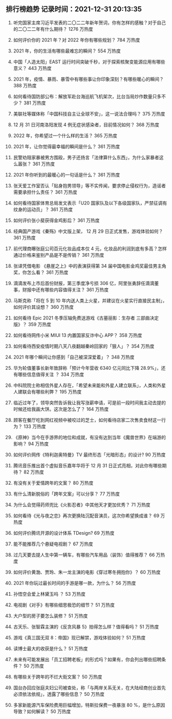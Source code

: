 
## 排行榜趋势 记录时间：2021-12-31 20:13:35
  
  1. 听完国家主席习近平发表的二〇二二年新年贺词，你有怎样的感触？对于自己的二〇二二年有什么期待？ 1276 万热度
    
  2. 如何评价你的 2021 年？对 2022 年你有哪些规划？ 784 万热度
    
  3. 2021 年，你的生活有哪些最难忘的瞬间？ 554 万热度
    
  4. 中国「人造太阳」EAST 运行时间突破千秒，对于探索核聚变能源应用有哪些意义？ 443 万热度
    
  5. 2021 年，疫情、暴雨、暴雪中有哪些事让你印象深刻？有哪些暖心的瞬间？ 388 万热度
    
  6. 如何看待国防部公布：解放军赴台海巡航飞机架次，比台当局炒作数量只多不少？ 381 万热度
    
  7. 美联社等媒体称「中国科技自主让全球不安」，这一说法合理吗？ 375 万热度
    
  8. 12 月 31 日河南洛阳发现 4 例无症状感染者，目前情况如何？ 368 万热度
    
  9. 2022 年，你希望过一个什么样的生活？ 365 万热度
    
  10. 2021 年，让你觉得最幸福的瞬间是什么？ 361 万热度
    
  11. 民警劝阻家暴被男方围殴，男子还扬言「法律算什么东西」，为什么家暴者这么嚣张？ 361 万热度
    
  12. 2021 年你听到的最暖心的一句话是什么？ 361 万热度
    
  13. 张天爱工作室否认「贴身抱男领导」等不实传闻，要求停止侵权行为，造谣者需要承担什么责任？ 361 万热度
    
  14. 如何看待国家体育总局发文表示「U20 国家队及以下各级国家队，严禁征调有纹身的运动员」？ 361 万热度
    
  15. 如何评价张小斐获得金鸡影后？ 361 万热度
    
  16. 经典国产游戏《秦殇》中文版上架， 12 月 29 日正式发售，游戏体验如何？ 361 万热度
    
  17. 前代理商曝张庭公司百元化妆品成本仅 4 元，化妆品的利润到底有多高？怎样通过价格来鉴别产品是不是传销？ 361 万热度
    
  18. 张译凭借电影 《悬崖之上》中的表演获得第 34 届中国电影金鸡奖最佳男主角奖，你怎么看？ 361 万热度
    
  19. 滴滴发布上市后首份财报，第三季度净亏损 306 亿，阿里张勇辞任滴滴董事，财报中还有哪些内容值得关注？ 361 万热度
    
  20. 马斯克称「将在 5 到 10 年内送人类上火星，并建议在火星实行直接民主制」，如何评价其设想？ 360 万热度
    
  21. 如何看待 Epic 2021 冬季压轴免费送游戏《古墓丽影：生存者 三部曲决定版》？ 359 万热度
    
  22. 如何看待网传小米 MIUI 13 内置国家反诈中心 APP？ 358 万热度
    
  23. 如何看待西安疫情时期八天八夜翻越秦岭回家的「狠人」？ 354 万热度
    
  24. 2021 年哪个瞬间让你感到「自己被深深爱着」？ 348 万热度
    
  25. 华为轮值董事长新年致辞称「预计今年营收 6340 亿元同比下降 28.9%」，还有哪些信息值得关注 ？ 334 万热度
    
  26. 中科院院士称相信外星人存在，「希望未来能和外星人建立联系」，人类和外星人建联会有哪些利弊？ 195 万热度
    
  27. 临近过年了，领导突然告诉我让我写涨薪申请，可是前一段时间我主动去提的时候还给我画大饼。这次是怎么了？ 164 万热度
    
  28. 顾客在餐厅吃到网红视频中被咬过的芝士，如何看待店家二次售卖食材这一行为？ 133 万热度
    
  29. 《原神》当今在手游界的地位和成就，有没有达到当年《魔兽世界》在端游的影响？ 94 万热度
    
  30. 如何评价网传《特利迦奥特曼》TV 最终形态「光暗形态」的设计? 90 万热度
    
  31. 腾讯音乐推出首个虚拟音乐嘉年华将于 12 月 31 日正式亮相，对此你有哪些期待？ 82 万热度
    
  32. 有没有关于爱情跨年的文案？ 80 万热度
    
  33. 有什么清新脱俗的「跨年文案」可以分享？ 77 万热度
    
  34. 为什么会觉得药师兜比《火影忍者》中其他天才更加优秀？ 71 万热度
    
  35. 如何看待《光与夜之恋》再次更换陆沉配音演员，这次你希望换成谁？ 69 万热度
    
  36. 如何评价腾讯开源的设计体系 TDesign? 69 万热度
    
  37. 能不能推荐几个悬疑电视剧？ 67 万热度
    
  38. 过几天要去提人生中第一辆车，有哪些汽车用品（装饰）值得推荐？ 66 万热度
    
  39. 如何评价黄渤、贾玲、朱一龙主演的电影《穿过寒冬拥抱你》？ 60 万热度
    
  40. 2021 年你玩过最长时间的手游是哪一款，为什么？ 56 万热度
    
  41. 孙悟空会爱上林黛玉吗 ？ 53 万热度
    
  42. 电视剧《对手》有哪些细思极恐的细节？ 51 万热度
    
  43. 大户型的房子要怎么装修？ 51 万热度
    
  44. 古天乐、张智霖主演的《反贪风暴 5》拍得怎么样？值得看吗？ 51 万热度
    
  45. 游戏《真三国无双 8：帝国》现已解禁，游戏体验如何？ 51 万热度
    
  46. 读博士最大的收获是什么？ 51 万热度
    
  47. 未来有可能发展出「员工招聘老板」的形式吗？如果有，你会列出哪些招聘条件？ 50 万热度
    
  48. 有哪些关于跨年的不烂大街文案？ 50 万热度
    
  49. 国台办回应张庭夫妇公司被查处，称「与两岸关系无关，在大陆经商创业首先必须依法依规」，透露了哪些信息？ 50 万热度
    
  50. 多家新能源汽车保险费用巨幅增加，特斯拉保费一夜暴涨 80 %，是什么原因导致？如何解读？ 50 万热度
    
